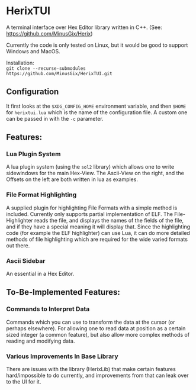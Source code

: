 # HerixTUI

A terminal interface over Hex Editor library written in C++. (See: https://github.com/MinusGix/Herix)  

Currently the code is only tested on Linux, but it would be good to support Windows and MacOS.

Installation:  
`git clone --recurse-submodules https://github.com/MinusGix/HerixTUI.git`

## Configuration
It first looks at the `$XDG_CONFIG_HOME` environment variable, and then `$HOME` for `herixtui.lua` which is the name of the configuration file.
A custom one can be passed in with the `-c` parameter.

## Features:  
### Lua Plugin System
A lua plugin system (using the `sol2` library) which allows one to write sidewindows for the main Hex-View. The Ascii-View on the right, and the Offsets on the left are both written in lua as examples.
### File Format Highlighting
A supplied plugin for highlighting File Formats with a simple method is included. Currently only supports partial implementation of ELF.
The File-Highlighter reads the file, and displays the names of the fields of the file, and if they have a special meaning it will display that. Since the highlighting code (for example the ELF highlighter) can use Lua, it can do more detailed methods of file highlighting which are required for the wide varied formats out there.
### Ascii Sidebar
An essential in a Hex Editor.

## To-Be-Implemented Features:  
### Commands to Interpret Data
Commands which you can use to transform the data at the cursor (or perhaps elsewhere). For allowing one to read data at position as a certain sized integer (a common feature), but also allow more complex methods of reading and modifying data.
### Various Improvements In Base Library
There are issues with the library (HerixLib) that make certain features hard/impossible to do currently, and improvements from that can leak over to the UI for it.